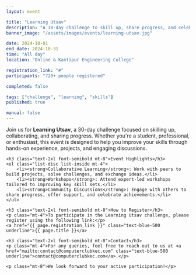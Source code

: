 ```yaml
---
layout: event

title: "Learning Utsav"
description: "A 30-day challenge to skill up, share progress, and celebrate. This challenge is a great way to engage with others and learn new skills. Participants can collaborate on projects, join discussions, and attend workshops tailored to improving their skills. The event focuses on collaborative learning, hands-on experience, and enhancing skill sets in a supportive environment."
banner_image: "/assets/images/events/learning-utsav.jpg"

date: 2024-10-01
end_date: 2024-10-31
time: "All day"
location: "Online & Kantipur Engineering College"

registration_link: "#"
participants: "720+ people registered"

completed: false

tags: ["challenge", "learning", "skills"]
published: true

manual: false
---
```

<!-- Content -->


<div class="prose lg:prose-xl mx-auto">
    <p>Join us for <strong>Learning Utsav</strong>, a 30-day challenge focused on skilling up, collaborating, and sharing progress. Whether you're a student, professional, or enthusiast, this event is designed to help you improve your skills through hands-on experience, projects, and engaging discussions.</p>

    <h3 class="text-2xl font-semibold mt-8">Event Highlights</h3>
    <ul class="list-disc list-inside mt-4">
        <li><strong>Collaborative Learning</strong>: Work with peers to build projects, solve challenges, and exchange ideas.</li>
        <li><strong>Workshops</strong>: Attend expert-led workshops tailored to improving key skill sets.</li>
        <li><strong>Community Discussions</strong>: Engage with others to share progress, offer support, and celebrate achievements.</li>
    </ul>

    <h3 class="text-2xl font-semibold mt-8">How to Register</h3>
    <p class="mt-4">To participate in the Learning Utsav challenge, please register using the following link:</p>
    <a href="{{ page.registration_link }}" class="text-blue-500 underline">{{ page.title }}</a>

    <h3 class="text-2xl font-semibold mt-8">Contact</h3>
    <p class="mt-4">For any queries, feel free to reach out to us at <a href="mailto:contact@computerclubkec.com" class="text-blue-500 underline">contact@computerclubkec.com</a>.</p>

    <p class="mt-8">We look forward to your active participation!</p>
</div>
